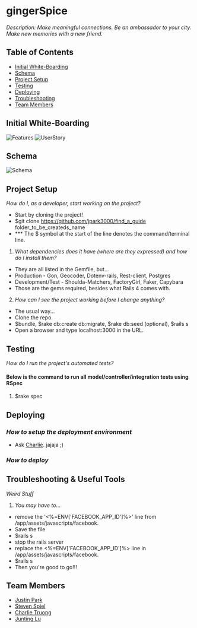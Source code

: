 # gingerSpice

_Description: Make meaningful connections. Be an ambassador to your city. Make new memories with a new friend._

## Table of Contents

* [Initial White-Boarding](#initial-whiteboarding)
* [Schema](#schema)
* [Project Setup](#project-setup)
* [Testing](#testing)
* [Deploying](#deploying)
* [Troubleshooting](#troubleshooting)
* [Team Members](#team-members)

## <a name="initial-whiteboarding"></a>Initial White-Boarding
![Features](http://i.minus.com/iGABsn7Bg2Hf0.jpg)
![UserStory](http://i.minus.com/i4dlGntnpFvev.JPG)

## <a name="schema"></a>Schema
![Schema](http://i.minus.com/ibikqHkEtJ9HQb.png)

## <a name="project-setup"></a>Project Setup

_How do I, as a developer, start working on the project?_
  - Start by cloning the project!
  - $git clone https://github.com/jpark3000/find_a_guide folder_to_be_createds_name
  - *** The $ symbol at the start of the line denotes the command/terminal line.

1. _What dependencies does it have (where are they expressed) and how do I install them?_
  - They are all listed in the Gemfile, but...
  - Production - Gon, Geocoder, Dotenv-rails, Rest-client, Postgres
  - Development/Test - Shoulda-Matchers, FactoryGirl, Faker, Capybara
  - Those are the gems required, besides what Rails 4 comes with.

2. _How can I see the project working before I change anything?_
  - The usual way...
  - Clone the repo.
  - $bundle, $rake db:create db:migrate, $rake db:seed (optional), $rails s
  - Open a browser and type localhost:3000 in the URL.

## <a name="testing"></a>Testing

_How do I run the project's automated tests?_

#### Below is the command to run all model/controller/integration tests using RSpec
1. $rake spec


## <a name="deploying"></a>Deploying

### _How to setup the deployment environment_

- Ask  <a href="https://github.com/CharlieTruong">Charlie</a>. jajaja ;)

### _How to deploy_

## <a name="troubleshooting"></a>Troubleshooting & Useful Tools

_Weird Stuff_
1. _You may have to..._
  - remove the '<%=ENV['FACEBOOK_APP_ID']%>' line from /app/assets/javascripts/facebook.
  - Save the file
  - $rails s
  - stop the rails server
  - replace the <%=ENV['FACEBOOK_APP_ID']%> line in /app/assets/javascripts/facebook.
  - $rails s
  - Then you're good to go!!!



## <a name="team-members"></a>Team Members
* <a href="https://github.com/jpark3000">Justin Park</a>
* <a href="https://github.com/stevenspiel">Steven Spiel</a>
* <a href="https://github.com/CharlieTruong">Charlie Truong</a>
* <a href="https://github.com/gnitnuj">Junting Lu</a>


